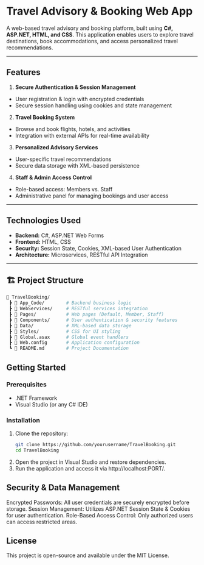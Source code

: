 # Travel Advisory & Booking Web App  

A web-based travel advisory and booking platform, built using **C#, ASP.NET, HTML, and CSS**. This application enables users to explore travel destinations, book accommodations, and access personalized travel recommendations.  

---

## Features  

1. **Secure Authentication & Session Management**  
- User registration & login with encrypted credentials  
- Secure session handling using cookies and state management  

2. **Travel Booking System**  
- Browse and book flights, hotels, and activities  
- Integration with external APIs for real-time availability  

3. **Personalized Advisory Services**  
- User-specific travel recommendations  
- Secure data storage with XML-based persistence  

4. **Staff & Admin Access Control**  
- Role-based access: Members vs. Staff  
- Administrative panel for managing bookings and user access  

---

## Technologies Used  

- **Backend:** C#, ASP.NET Web Forms  
- **Frontend:** HTML, CSS  
- **Security:** Session State, Cookies, XML-based User Authentication  
- **Architecture:** Microservices, RESTful API Integration  

---

## 🏗️ Project Structure  

```bash
📂 TravelBooking/
 ┣ 📂 App_Code/        # Backend business logic
 ┣ 📂 WebServices/     # RESTful services integration
 ┣ 📂 Pages/           # Web pages (Default, Member, Staff)
 ┣ 📂 Components/      # User authentication & security features
 ┣ 📂 Data/            # XML-based data storage
 ┣ 📂 Styles/          # CSS for UI styling
 ┣ 📄 Global.asax      # Global event handlers
 ┣ 📄 Web.config       # Application configuration
 ┗ 📜 README.md        # Project Documentation
```

## Getting Started  

### Prerequisites  
- .NET Framework  
- Visual Studio (or any C# IDE)  

### Installation  
1. Clone the repository:  
   ```sh
   git clone https://github.com/yourusername/TravelBooking.git
   cd TravelBooking
   ```
2. Open the project in Visual Studio and restore dependencies.
3. Run the application and access it via http://localhost:PORT/.

## Security & Data Management

Encrypted Passwords: All user credentials are securely encrypted before storage.
Session Management: Utilizes ASP.NET Session State & Cookies for user authentication.
Role-Based Access Control: Only authorized users can access restricted areas.

## License
This project is open-source and available under the MIT License.
